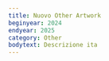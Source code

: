 ```yaml
---
title: Nuovo Other Artwork
beginyear: 2024
endyear: 2025
category: Other
bodytext: Descrizione ita
---
```

